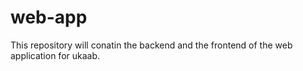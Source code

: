 # web-app
This repository will conatin the backend and the frontend of the web application for ukaab.

